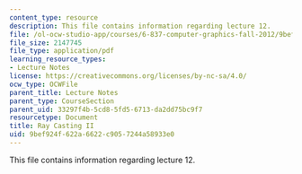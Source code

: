 ```yaml
---
content_type: resource
description: This file contains information regarding lecture 12.
file: /ol-ocw-studio-app/courses/6-837-computer-graphics-fall-2012/9bef924f622a6622c9057244a58933e0_MIT6_837F12_Lec12.pdf
file_size: 2147745
file_type: application/pdf
learning_resource_types:
- Lecture Notes
license: https://creativecommons.org/licenses/by-nc-sa/4.0/
ocw_type: OCWFile
parent_title: Lecture Notes
parent_type: CourseSection
parent_uid: 33297f4b-5cd8-5fd5-6713-da2dd75bc9f7
resourcetype: Document
title: Ray Casting II
uid: 9bef924f-622a-6622-c905-7244a58933e0
---
```

This file contains information regarding lecture 12.
